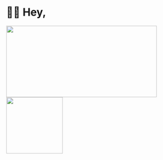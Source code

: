 # 👋🏻 Hey,
<img src="https://github-readme-stats.vercel.app/api?username=agentnova&hide=issues,prs&show_icons=true&count_private=true&include_all_commits=true" height="190" width="400"><img src="https://github-readme-stats.vercel.app/api/top-langs/?username=agentnova&layout=compact" height="150">

